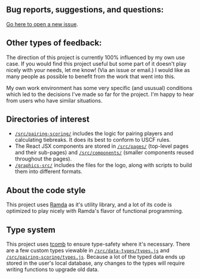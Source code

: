 ## Bug reports, suggestions, and questions:

[Go here to open a new issue](https://github.com/johnridesabike/chessahoochee/issues).

## Other types of feedback:

The direction of this project is currently 100% influenced by my own use case. If you would find this project useful but some part of it doesn't play nicely with your needs, let me know! (Via an issue or email.) I would like as many people as possible to benefit from the work that went into this.

My own work environment has some very specific (and ususual) conditions which led to the decisions I've made so far for the project. I'm happy to hear from users who have similar situations.

## Directories of interest

- [`/src/pairing-scoring/`](https://github.com/johnridesabike/chessahoochee/tree/master/src/pairing-scoring) includes the logic for pairing players and calculating tiebreaks. It does its best to conform to USCF rules.
- The React JSX components are stored in [`/src/pages/`](https://github.com/johnridesabike/chessahoochee/tree/master/src/pages) (top-level pages and their sub-pages) and [`/src/components/`](https://github.com/johnridesabike/chessahoochee/tree/master/src/components) (smaller components reused throughout the pages).
- [`/graphics-src/`](https://github.com/johnridesabike/chessahoochee/tree/master/graphics-src) includes the files for the logo, along with scripts to build them into different formats.

## About the code style

This project uses [Ramda](https://ramdajs.com/) as it's utility library, and a lot of its code is optimized to play nicely with Ramda's flavor of functional programming. 


## Type system

This project uses [tcomb](https://github.com/gcanti/tcomb) to ensure type-safety where it's necessary. There are a few custom types viewable in [`/src/data-types/types.js`](https://github.com/johnridesabike/chessahoochee/blob/master/src/data-types/types.js) and [`/src/pairing-scoring/types.js`](https://github.com/johnridesabike/chessahoochee/blob/master/src/pairing-scoring/types.js). Because a lot of the typed data ends up stored in the user's local database, any changes to the types will require writing functions to upgrade old data.
